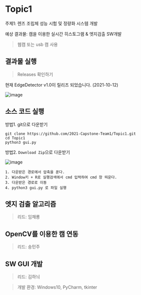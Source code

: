 # Topic1
주제1: 렌즈 조립체 성능 시험 및 정량화 시스템 개발

예상 결과물: 캠을 이용한 실시간 히스토그램 & 엣지검출 SW개발
> 웹캠 또는 usb 캠 사용

## 결과물 실행
> Releases 확인하기  

현재 EdgeDetector v1.0이 릴리즈 되었습니다. (2021-10-12)

![image](https://user-images.githubusercontent.com/30483337/137175447-8f42382c-b7d9-4a4b-a76e-48018e4cbcfb.png)

## 소스 코드 실행
방법1. git으로 다운받기
```
git clone https://github.com/2021-Capstone-Team1/Topic1.git
cd Topic1
python3 gui.py
```

방법2. `Download Zip`으로 다운받기  

![image](https://user-images.githubusercontent.com/30483337/136502720-538ab817-b743-4649-837d-3c0e71813f0a.png)

```
1. 다운받은 경로에서 압축을 푼다.
2. Window키 + R로 실행검색에서 cmd 입력하여 cmd 창 띄운다.
3. 다운받은 경로로 이동
4. python3 gui.py 로 파일 실행
```
## 엣지 검출 알고리즘
> 리드: 임채룡

## OpenCV를 이용한 캠 연동
> 리드: 송민주

## SW GUI 개발
> 리드: 김하늬

>개발 환경: Windows10, PyCharm, tkinter


